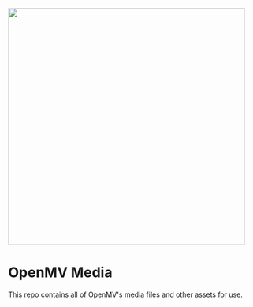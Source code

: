 <img  width="480" src="https://raw.githubusercontent.com/openmv/openmv-media/master/logos/openmv-logo/logo.png">

# OpenMV Media

This repo contains all of OpenMV's media files and other assets for use.
